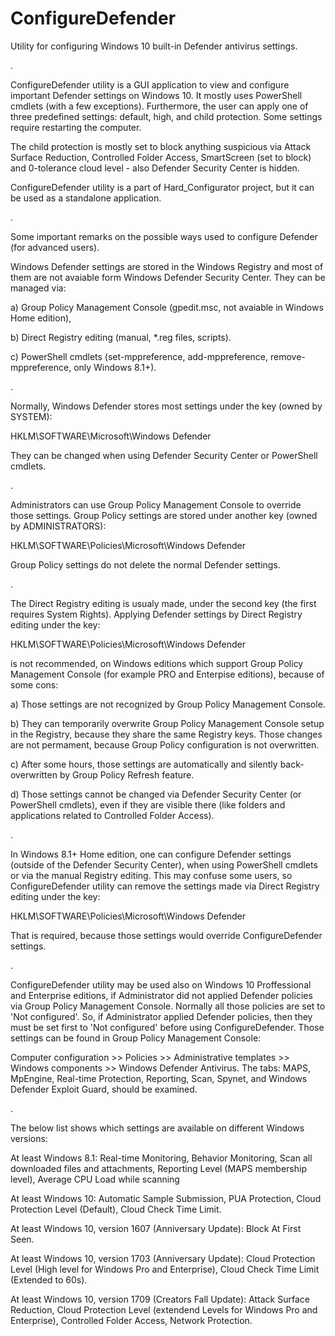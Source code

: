 # ConfigureDefender
Utility for configuring Windows 10 built-in Defender antivirus settings.

.

ConfigureDefender utility is a GUI application to view and configure important Defender settings on Windows 10. It mostly uses PowerShell cmdlets (with a few exceptions). Furthermore, the user can apply one of three predefined settings: default, high, and child protection. Some settings require restarting the computer.

The child protection is mostly set to block anything suspicious via Attack Surface Reduction, Controlled Folder Access, SmartScreen (set to block) and 0-tolerance cloud level - also Defender Security Center is hidden.

ConfigureDefender utility is a part of Hard_Configurator project, but it can be used as a standalone application.


.

Some important remarks on the possible ways used to configure Defender (for advanced users).


Windows Defender settings are stored in the Windows Registry and most of them are not avaiable form Windows Defender Security Center. They can be managed via:

a) Group Policy Management Console (gpedit.msc, not avaiable in Windows Home edition),

b) Direct Registry editing (manual, *.reg files, scripts).

c) PowerShell cmdlets (set-mppreference, add-mppreference, remove-mppreference, only Windows 8.1+).

.

Normally, Windows Defender stores most settings under the key (owned by SYSTEM): 

HKLM\SOFTWARE\Microsoft\Windows Defender

They can be changed when using Defender Security Center or PowerShell cmdlets. 

.

Administrators can use Group Policy Management Console to override those settings. Group Policy settings are stored under another key (owned by ADMINISTRATORS): 

HKLM\SOFTWARE\Policies\Microsoft\Windows Defender

Group Policy settings do not delete the normal Defender settings.

.

The Direct Registry editing is usualy made, under the second key (the first requires System Rights).
Applying Defender settings by Direct Registry editing under the key: 

HKLM\SOFTWARE\Policies\Microsoft\Windows Defender

is not recommended, on Windows editions which support Group Policy Management Console (for example PRO and Enterpise editions), because of some cons:

a) Those settings are not recognized by Group Policy Management Console.

b) They can temporarily overwrite Group Policy Management Console setup in the Registry, because they share the same Registry keys. Those changes are not permament, because Group Policy configuration is not overwritten.

c) After some hours, those settings are automatically and silently back-overwritten by Group Policy Refresh feature.

d) Those settings cannot be changed via Defender Security Center (or PowerShell cmdlets), even if they are visible there (like folders and applications related to Controlled Folder Access).

.

In Windows 8.1+ Home edition, one can configure Defender settings (outside of the Defender Security Center), when using PowerShell cmdlets or via the manual Registry editing. This may confuse some users, so ConfigureDefender utility can remove the settings made via Direct Registry editing under the key: 

HKLM\SOFTWARE\Policies\Microsoft\Windows Defender

That is required, because those settings would override ConfigureDefender settings.

.

ConfigureDefender utility may be used also on Windows 10 Proffessional and Enterprise editions, if Administrator did not applied Defender policies via Group Policy Management Console. Normally all those policies are set to 'Not configured'. So, if Administrator applied Defender policies, then they must be set first to 'Not configured' before using ConfigureDefender. Those settings can be found in Group Policy Management Console: 

Computer configuration >> Policies >> Administrative templates >> Windows components >> Windows Defender Antivirus.
The tabs: MAPS, MpEngine, Real-time Protection, Reporting, Scan, Spynet, and Windows Defender Exploit Guard, should be examined. 

.

The below list shows which settings are available on different Windows versions:


At least Windows 8.1: Real-time Monitoring, Behavior Monitoring, Scan all downloaded files and attachments, Reporting Level (MAPS membership level), Average CPU Load while scanning


At least Windows 10: Automatic Sample Submission, PUA Protection, Cloud Protection Level (Default), Cloud Check Time Limit.


At least Windows 10, version 1607 (Anniversary Update): Block At First Seen.


At least Windows 10, version 1703 (Anniversary Update): Cloud Protection Level (High level for Windows Pro and Enterprise), Cloud Check Time Limit (Extended to 60s).


At least Windows 10, version 1709 (Creators Fall Update): Attack Surface Reduction, Cloud Protection Level (extendend Levels for Windows Pro and Enterprise), Controlled Folder Access, Network Protection.

